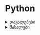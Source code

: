 # Python

<details>
    <summary>დავალებები</summary>

[დავალება 1](https://forms.gle/GF8Z63eRmKc2QfUe8)

</details>

<details>
    <summary>მასალები</summary>

[Workshop 1](docs/WORKSHOP_1.md)
[Workshop 2 (IN PROGRESS)](docs/WORKSHOP_2.md)

</details>

